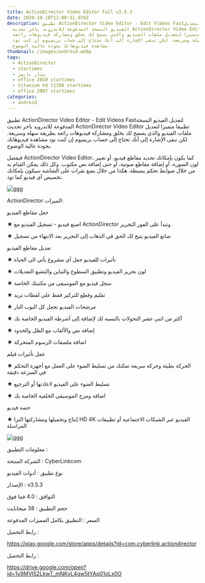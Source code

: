 ```yaml
---
title: ActionDirector Video Editor Full v3.5.3
date: 2020-10-18T11:00:51.076Z
description: تطبيق ActionDirector Video Editor - Edit Videos Fast‏ لتعديل
  الفيديو النسخة المدفوعة للاندرويد باخر تحديث ActionDirector Video Editor
  تطبيقا متميزا لتعديل ملفات الفيديو والذي يسمح لك بخلق ومشاركة فيديوهات رائعة
  بطريقة سهلة وسريعة. لكن تبقى الإشارة إلى أنك تحتاج إلى حساب بريميوم إن كنت تود
  مشاهدة فيديوهاتك بجودة عالية الوضوح.
thumbnail: /images/android.webp
tags:
  - ActionDirector
  - startimes
  - ستار تايمز
  - office 2010 startimes
  - titanium hd t1100 startimes
  - office 2007 startimes
categories:
  - android
---
```

<!--StartFragment-->

تطبيق ActionDirector Video Editor - Edit Videos Fast‏ لتعديل الفيديو النسخة المدفوعة للاندرويد باخر تحديث ActionDirector Video Editor تطبيقا متميزا لتعديل ملفات الفيديو والذي يسمح لك بخلق ومشاركة فيديوهات رائعة بطريقة سهلة وسريعة. لكن تبقى الإشارة إلى أنك تحتاج إلى حساب بريميوم إن كنت تود مشاهدة فيديوهاتك بجودة عالية الوضوح.



فبفضل ActionDirector Video Editor، كما يكون بإمكانك تحديد مقاطع فيديو، أو تغيير لون الصورة، أو إضافة مقاطع صوتية، أو حتى إضافة نص مكتوب. وكل ذلك يمكن القيام به من خلال ضوابط تحكم بسيطة. هكذا من خلال بضع نقرات على الشاشة سيكون بإمكانك تخصيص أي فيديو كما تود.

![ggg](https://encrypted-tbn0.gstatic.com/images?q=tbn%3AANd9GcQ2ktQMkhhbBk7b9vWF9Bq4fwrzYwATmiQXQQ&usqp=CAU)

ActionDirector الميزات:



جعل مقاطع الفيديو

★ اصنع فيديو - تسجيل الفيديو مع ActionDirector وتبدأ على الفور التحرير

★ صانع الفيديو يتيح لك الحق في الذهاب إلى التحرير بعد الانتهاء من تسجيل



تعديل مقاطع الفيديو

★ تأثيرات للفيديو جعل أي مشروع يأتي الى الحياة

★ لون تحرير الفيديو وتطبيق السطوع والتباين والتشبع التعديلات

★ سجل فيديو مع الموسيقى من مكتبتك الخاصة

★ تقليم وقطع للتركيز فقط على لقطات تريد

★ مرشحات الفيديو تجعل كل البوب ​​النار

★ أكثر من اثني عشر التحولات بالنسبة لك لإضافة إلى أشرطة الفيديو الخاصة بك

★ إضافة نص والألقاب مع الظل والحدود

★ اضافة ملصقات الرسوم المتحركة



عمل تأثيرات فيلم

★ الحركة بطيئة وحركة سريعة تمكنك من تسليط الضوء على العمل مع أجهزة التحكم في السرعة دقيقة

★ تسليط الضوء على الفيديو لاعادتها أو الترجيع

★ اضافة ومزج الموسيقى الخلفية الخاصة بك



حصة فيديو

★ إنتاج وتحميلها ومشاركتها الترا HD 4K الفيديو عبر الشبكات الاجتماعية أو تطبيقات المراسلة

![ggg](https://encrypted-tbn0.gstatic.com/images?q=tbn%3AANd9GcQ5fNyK3IaqlNazRT84rSAvghlpwPZYvLBW5g&usqp=CAU)

معلومات التطبيق :

الشركة المنتجة : CyberLinkcom‏

نوع تطبيق : أدوات الفيديو

الإصدار : v3.5.3

التوافق : 4.0 فما فوق

حجم التطبيق : 38 ميجابايت

السعر : التطبيق بكامل المميزات المدفوعة



رابط التحميل :

<https://play.google.com/store/apps/details?id=com.cyberlink.actiondirector>

رابط التحميل :

<https://drive.google.com/open?id=1v9MVl52LkwT_mNKyL4gw5tYAp01oLx0O>



<!--EndFragment-->